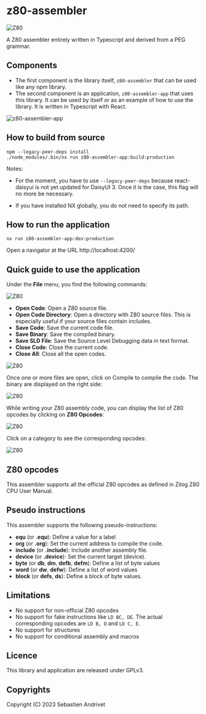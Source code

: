 # z80-assembler

![Z80](assets/images/logo.png)

A Z80 assembler entirely written in Typescript and derived from a PEG grammar.

## Components

* The first component is the library itself, `z80-assembler` that can be used like any npm library.
* The second component is an application, `z80-assembler-app` that uses this library.
  It can be used by itself or as an example of how to use the library. It is written in Typescript with React.

![z80-assembler-app](assets/images/z80-assembler-app.png)


## How to build from source

```
npm --legacy-peer-deps install
./node_modules/.bin/nx run z80-assembler-app:build:production
```

Notes: 

* For the moment, you have to use `--legacy-peer-deps` because react-daisyui is not yet updated for DaisyUI 3.
Once it is the case, this flag will no more be necessary.

* If you have installed NX globally, you do not need to specify its path.

## How to run the application

```
nx run z80-assembler-app:dev:production
```

Open a navigator at the URL http://localhost:4200/


## Quick guide to use the application

Under the **File** menu, you find the following commands:

![Z80](assets/images/menu.png)

* **Open Code**: Open a Z80 source file.
* **Open Code Directory**: Open a directory with Z80 source files. This is especially useful if your source files contain includes.
* **Save Code**: Save the current code file.
* **Save Binary**: Save the compiled binary.
* **Save SLD File**: Save the Source Level Debugging data in text format.
* **Close Code**: Close the current code.
* **Close All**: Close all the open codes.

![Z80](assets/images/open-dir.png)

Once one or more files are open, click on Compile to compile the code.
The binary are displayed on the right side:

![Z80](assets/images/compile.png)

While writing your Z80 assembly code, you can display the list of Z80 opcodes by clicking on **Z80 Opcodes**:

![Z80](assets/images/opcodes.png)

Click on a category to see the corresponding opcodes:

![Z80](assets/images/opcodes-load8.png)

## Z80 opcodes

This assembler supports all the official Z80 opcodes as defined in Zilog Z80 CPU User Manual.

## Pseudo instructions

This assembler supports the following pseudo-instructions:

* **equ** (or **.equ**): Define a value for a label
* **org** (or **.org**): Set the current address to compile the code.
* **include** (or **.include**): Include another assembly file.
* **device** (or **.device**): Set the current target (device).
* **byte** (or **db**, **dm**, **defb**, **defm**): Define a list of byte values
* **word** (or **dw**, **defw**): Define a list of word values
* **block** (or **defs**, **ds**): Define a block of byte values.


## Limitations

* No support for non-official Z80 opcodes
* No support for fake instructions like `LD BC, DE`. The actual corresponding opcodes are `LD B, D` and  `LD C, E`.
* No support for structures
* No support for conditional assembly and macros

## Licence

This library and application are released under GPLv3.

## Copyrights

Copyright (C) 2023 Sebastien Andrivet
